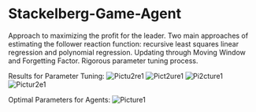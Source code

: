 # Stackelberg-Game-Agent

Approach to maximizing the profit for the leader. Two main approaches of estimating the follower reaction function: recursive least squares linear regression and polynomial regression. Updating through Moving Window and Forgetting Factor. Rigorous parameter tuning process.

Results for Parameter Tuning:
![Pictu2re1](https://user-images.githubusercontent.com/68703246/117249589-e657d800-ae52-11eb-9865-4c576e77a3c6.png)
![Pict2ure1](https://user-images.githubusercontent.com/68703246/117249603-ea83f580-ae52-11eb-87b9-39e0170edfdb.png)
![Pi2cture1](https://user-images.githubusercontent.com/68703246/117249612-ee177c80-ae52-11eb-96f3-06697f0ed9b3.png)
![Pictur2e1](https://user-images.githubusercontent.com/68703246/117249620-f1126d00-ae52-11eb-8ce9-19baed330e69.png)

Optimal Parameters for Agents:
![Picture1](https://user-images.githubusercontent.com/68703246/117249494-b3154900-ae52-11eb-94a2-5e8c2260de94.png)

